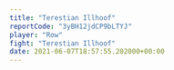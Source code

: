 ```yaml
---
title: "Terestian Illhoof"
reportCode: "3yBH12jdCP9bLTYJ"
player: "Row"
fight: "Terestian Illhoof"
date: 2021-06-07T18:57:55.202000+00:00
---
```

